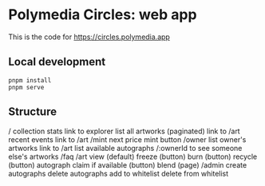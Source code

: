 # Polymedia Circles: web app

This is the code for https://circles.polymedia.app

## Local development

```
pnpm install
pnpm serve
```

## Structure

/
    collection stats
        link to explorer
    list all artworks (paginated)
        link to /art
    recent events
        link to /art
/mint
    next price
    mint button
/owner
    list owner's artworks
        link to /art
    list available autographs
    /:ownerId to see someone else's artworks
/faq
/art
    view (default)
    freeze (button)
    burn (button)
    recycle (button)
    autograph claim if available (button)
    blend (page)
/admin
    create autographs
    delete autographs
    add to whitelist
    delete from whitelist
